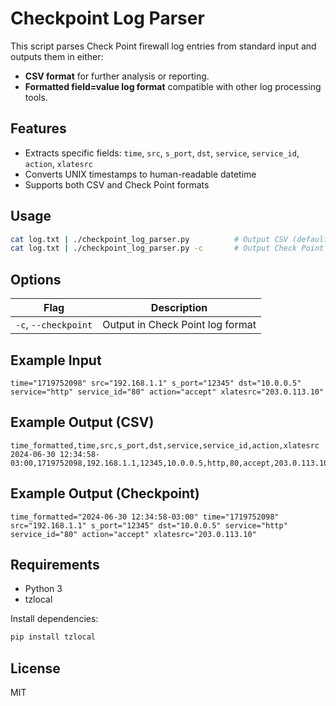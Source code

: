 # Checkpoint Log Parser

This script parses Check Point firewall log entries from standard input and outputs them in either:

* **CSV format** for further analysis or reporting.
* **Formatted field=value log format** compatible with other log processing tools.

## Features

* Extracts specific fields: `time`, `src`, `s_port`, `dst`, `service`, `service_id`, `action`, `xlatesrc`
* Converts UNIX timestamps to human-readable datetime
* Supports both CSV and Check Point formats

## Usage

```bash
cat log.txt | ./checkpoint_log_parser.py          # Output CSV (default)
cat log.txt | ./checkpoint_log_parser.py -c       # Output Check Point style
```

## Options

| Flag                 | Description                      |
| -------------------- | -------------------------------- |
| `-c`, `--checkpoint` | Output in Check Point log format |

## Example Input

```
time="1719752098" src="192.168.1.1" s_port="12345" dst="10.0.0.5" service="http" service_id="80" action="accept" xlatesrc="203.0.113.10"
```

## Example Output (CSV)

```
time_formatted,time,src,s_port,dst,service,service_id,action,xlatesrc
2024-06-30 12:34:58-03:00,1719752098,192.168.1.1,12345,10.0.0.5,http,80,accept,203.0.113.10
```

## Example Output (Checkpoint)

```
time_formatted="2024-06-30 12:34:58-03:00" time="1719752098" src="192.168.1.1" s_port="12345" dst="10.0.0.5" service="http" service_id="80" action="accept" xlatesrc="203.0.113.10"
```

## Requirements

* Python 3
* tzlocal

Install dependencies:

```bash
pip install tzlocal
```

## License

MIT
